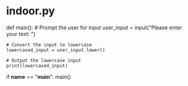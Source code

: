 # indoor.py

def main():
    # Prompt the user for input
    user_input = input("Please enter your text: ")
    
    # Convert the input to lowercase
    lowercased_input = user_input.lower()
    
    # Output the lowercase input
    print(lowercased_input)

if __name__ == "__main__":
    main()

